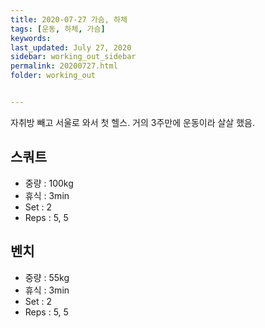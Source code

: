 ```yaml
---
title: 2020-07-27 가슴, 하체
tags: [운동, 하체, 가슴]
keywords: 
last_updated: July 27, 2020
sidebar: working_out_sidebar
permalink: 20200727.html
folder: working_out


---
```


자취방 빼고 서울로 와서 첫 헬스. 거의 3주만에 운동이라 살살 했음.

## 스쿼트

- 중량 : 100kg
- 휴식 : 3min
- Set : 2
- Reps : 5, 5

## 벤치

- 중량 : 55kg
- 휴식 : 3min
- Set : 2
- Reps : 5, 5